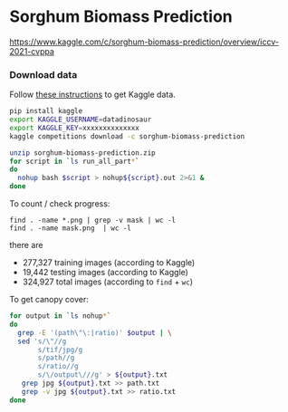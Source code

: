 # Sorghum Biomass Prediction


https://www.kaggle.com/c/sorghum-biomass-prediction/overview/iccv-2021-cvppa


### Download data

Follow [these instructions](https://github.com/Kaggle/kaggle-api#api-credentials) to get Kaggle data.

```sh
pip install kaggle
export KAGGLE_USERNAME=datadinosaur
export KAGGLE_KEY=xxxxxxxxxxxxxx
kaggle competitions download -c sorghum-biomass-prediction
```



```sh
unzip sorghum-biomass-prediction.zip
for script in `ls run_all_part*`
do
  nohup bash $script > nohup${script}.out 2>&1 &
done
```

To count / check progress:

```
find . -name *.png | grep -v mask | wc -l
find . -name mask.png  | wc -l
```


there are 
* 277,327 training images (according to Kaggle)
* 19,442 testing images (according to Kaggle)
* 324,927 total images (according to `find` + `wc`)

To get canopy cover:

```sh
for output in `ls nohup*`
do
  grep -E '(path\"\:|ratio)' $output | \
  sed 's/\"//g
       s/tif/jpg/g
       s/path//g
       s/ratio//g
       s/\/output\///g' > ${output}.txt
   grep jpg ${output}.txt >> path.txt
   grep -v jpg ${output}.txt >> ratio.txt 
done 
```